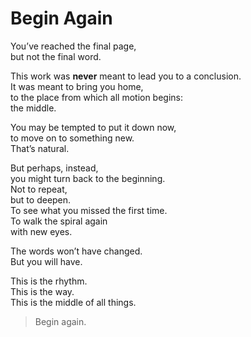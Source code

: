 # Begin Again

You’ve reached the final page,  
but not the final word.

This work was **never** meant to lead you to a conclusion.  
It was meant to bring you home,  
to the place from which all motion begins:  
the middle.

You may be tempted to put it down now,  
to move on to something new.  
That’s natural.

But perhaps, instead,  
you might turn back to the beginning.  
Not to repeat,  
but to deepen.  
To see what you missed the first time.  
To walk the spiral again  
with new eyes.

The words won’t have changed.  
But you will have.

This is the rhythm.  
This is the way.  
This is the middle of all things.

> Begin again.  
